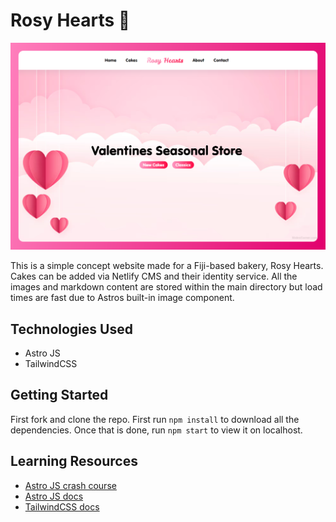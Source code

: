 # Rosy Hearts 🍰

![hero](https://github.com/anav5704/Rosy-Hearts/blob/main/docs/rosy-hearts.png)

This is a simple concept website made for a Fiji-based bakery, Rosy Hearts. Cakes can be added via Netlify CMS and their identity service. All the images and markdown content are stored within the  main directory but load times are fast due to Astros built-in image component.

## Technologies Used

- Astro JS
- TailwindCSS

## Getting Started

First fork and clone the repo. First run ```npm install``` to download all the dependencies. Once that is done, run ```npm start``` to view it on localhost.

## Learning Resources

- [Astro JS crash course](https://www.youtube.com/watch?v=zrPVTf761OI)
- [Astro JS docs](https://docs.astro.build/en/getting-started)
- [TailwindCSS docs](https://tailwindcss.com/docs/installation)
